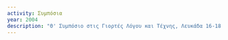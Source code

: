 ```yaml
---
activity: Συμπόσια
year: 2004
description: "Θ' Συμπόσιο στις Γιορτές Λόγου και Τέχνης, Λευκάδα 16-18 Ιουλίου 2004, *Ποίηση - Βιολογία - Ιστορία: Οδυσσέας Ελύτης, Βιολογία και Βιοηθική, Ιωάννης και Σπυρίδων Ζαμπέλιοι.* Τα [*Πρακτικά*](/publications/praktika_symposiwn/praktika_symposiou_09.html) εκδόθηκαν το 2005."
---
```


